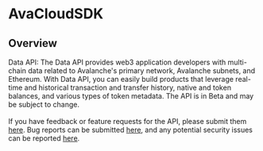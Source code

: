 # AvaCloudSDK

## Overview

Data API: The Data API provides web3 application developers with multi-chain data related to Avalanche's primary network, Avalanche subnets, and Ethereum. With Data API, you can easily build products that leverage real-time and historical transaction and transfer history, native and token balances, and various types of token metadata. The API is in Beta and may be subject to change.</br></br>If you have feedback or feature requests for the API, please submit them <a href="https://portal.productboard.com/dndv9ahlkdfye4opdm8ksafi/tabs/4-glacier-api">here</a>. Bug reports can be submitted <a href="https://docs.google.com/forms/d/e/1FAIpQLSeJQrcp7QoNiqozMDKrVJGX5wpU827d3cVTgF8qa7t_J1Pb-g/viewform">here</a>, and any potential security issues can be reported <a href="https://immunefi.com/bounty/avalabs">here</a>.